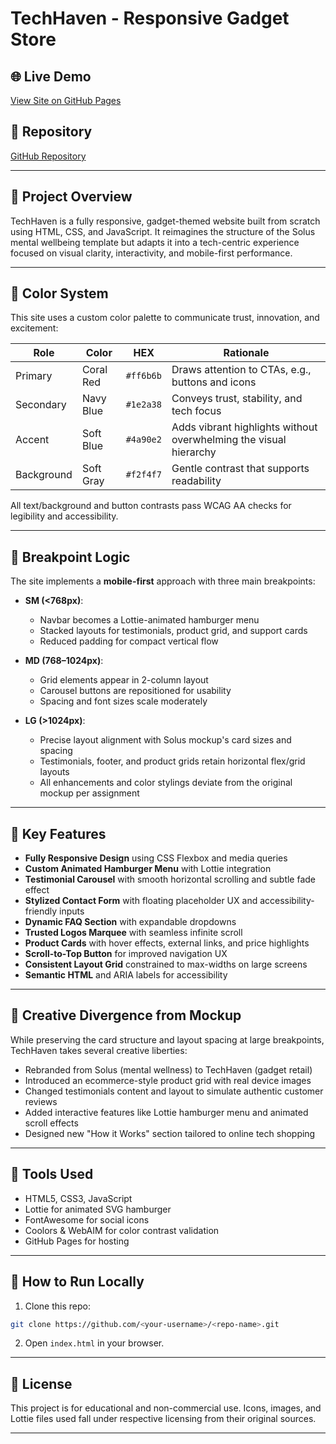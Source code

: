 
# TechHaven - Responsive Gadget Store

## 🌐 Live Demo
[View Site on GitHub Pages](https://<your-username>.github.io/<repo-name>)

## 📁 Repository
[GitHub Repository](https://github.com/<your-username>/<repo-name>)

---

## 🧩 Project Overview

TechHaven is a fully responsive, gadget-themed website built from scratch using HTML, CSS, and JavaScript. It reimagines the structure of the Solus mental wellbeing template but adapts it into a tech-centric experience focused on visual clarity, interactivity, and mobile-first performance.

---

## 🎨 Color System

This site uses a custom color palette to communicate trust, innovation, and excitement:

| Role        | Color       | HEX      | Rationale |
|-------------|-------------|----------|-----------|
| Primary     | Coral Red   | `#ff6b6b` | Draws attention to CTAs, e.g., buttons and icons |
| Secondary   | Navy Blue   | `#1e2a38` | Conveys trust, stability, and tech focus |
| Accent      | Soft Blue   | `#4a90e2` | Adds vibrant highlights without overwhelming the visual hierarchy |
| Background  | Soft Gray   | `#f2f4f7` | Gentle contrast that supports readability |

All text/background and button contrasts pass WCAG AA checks for legibility and accessibility.

---

## 📱 Breakpoint Logic

The site implements a **mobile-first** approach with three main breakpoints:

- **SM (<768px)**: 
  - Navbar becomes a Lottie-animated hamburger menu
  - Stacked layouts for testimonials, product grid, and support cards
  - Reduced padding for compact vertical flow

- **MD (768–1024px)**:
  - Grid elements appear in 2-column layout
  - Carousel buttons are repositioned for usability
  - Spacing and font sizes scale moderately

- **LG (>1024px)**:
  - Precise layout alignment with Solus mockup's card sizes and spacing
  - Testimonials, footer, and product grids retain horizontal flex/grid layouts
  - All enhancements and color stylings deviate from the original mockup per assignment

---

## 🚀 Key Features

- **Fully Responsive Design** using CSS Flexbox and media queries
- **Custom Animated Hamburger Menu** with Lottie integration
- **Testimonial Carousel** with smooth horizontal scrolling and subtle fade effect
- **Stylized Contact Form** with floating placeholder UX and accessibility-friendly inputs
- **Dynamic FAQ Section** with expandable dropdowns
- **Trusted Logos Marquee** with seamless infinite scroll
- **Product Cards** with hover effects, external links, and price highlights
- **Scroll-to-Top Button** for improved navigation UX
- **Consistent Layout Grid** constrained to max-widths on large screens
- **Semantic HTML** and ARIA labels for accessibility

---

## 🧠 Creative Divergence from Mockup

While preserving the card structure and layout spacing at large breakpoints, TechHaven takes several creative liberties:

- Rebranded from Solus (mental wellness) to TechHaven (gadget retail)
- Introduced an ecommerce-style product grid with real device images
- Changed testimonials content and layout to simulate authentic customer reviews
- Added interactive features like Lottie hamburger menu and animated scroll effects
- Designed new "How it Works" section tailored to online tech shopping

---

## 🧪 Tools Used

- HTML5, CSS3, JavaScript
- Lottie for animated SVG hamburger
- FontAwesome for social icons
- Coolors & WebAIM for color contrast validation
- GitHub Pages for hosting

---

## 📝 How to Run Locally

1. Clone this repo:
```bash
git clone https://github.com/<your-username>/<repo-name>.git
```

2. Open `index.html` in your browser.

---

## 🧾 License

This project is for educational and non-commercial use. Icons, images, and Lottie files used fall under respective licensing from their original sources.

---
